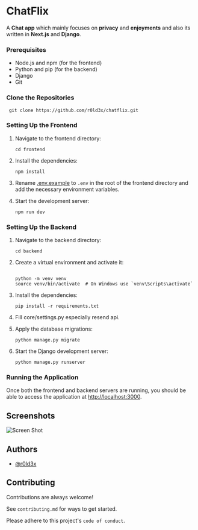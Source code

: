 # ChatFlix

A **Chat app** which mainly focuses on **privacy** and **enjoyments** and also its written in **Next.js** and **Django**.

### Prerequisites

- Node.js and npm (for the frontend)
- Python and pip (for the backend)
- Django
- Git

### Clone the Repositories

     git clone https://github.com/r0ld3x/chatflix.git

### Setting Up the Frontend

1.  Navigate to the frontend directory:

    ```
    cd frontend
    ```

2.  Install the dependencies:

    ```
    npm install
    ```

3.  Rename [.env.example](https://github.com/r0ld3x/chatflix-frontend/blob/master/.env.example) to `.env` in the root of the frontend directory and add the necessary environment variables.

4.  Start the development server:

    ```
    npm run dev
    ```

### Setting Up the Backend

1.  Navigate to the backend directory:

    ```
    cd backend
    ```

2.  Create a virtual environment and activate it:

    ```

    python -m venv venv
    source venv/bin/activate  # On Windows use `venv\Scripts\activate`

    ```

3.  Install the dependencies:

    ```
    pip install -r requirements.txt
    ```

4.  Fill core/settings.py especially resend api.

5.  Apply the database migrations:

    ```
    python manage.py migrate
    ```

6.  Start the Django development server:

    ```
    python manage.py runserver
    ```

### Running the Application

Once both the frontend and backend servers are running, you should be able to access the application at [http://localhost:3000](http://localhost:3000).

## Screenshots

![Screen Shot](https://github.com/user-attachments/assets/1e9ef121-ccb6-4f2b-9742-3f3276851396)

## Authors

- [@r0ld3x](https://www.github.com/r0ld3x)

## Contributing

Contributions are always welcome!

See `contributing.md` for ways to get started.

Please adhere to this project's `code of conduct`.
